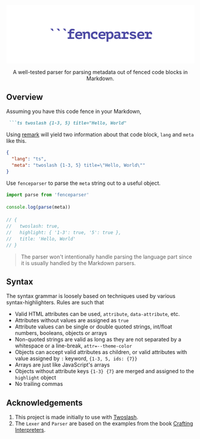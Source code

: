 <img align="center" src="https://raw.githubusercontent.com/frencojobs/fenceparser/dev/.github/cover.png" />

<p align="center"> A well-tested parser for parsing metadata out of fenced code blocks in Markdown. </p>

## Overview

Assuming you have this code fence in your Markdown,

<!-- prettier-ignore-start -->

````md
 ```ts twoslash {1-3, 5} title="Hello, World"
````

<!-- prettier-ignore-end -->

Using [remark](https://github.com/remarkjs/remark) will yield two information about that code block, `lang` and `meta` like this.

```json
{
  "lang": "ts",
  "meta": "twoslash {1-3, 5} title=\"Hello, World\""
}
```

Use `fenceparser` to parse the `meta` string out to a useful object.

```js
import parse from 'fenceparser'

console.log(parse(meta))

// {
//   twoslash: true,
//   highlight: { '1-3': true, '5': true },
//   title: 'Hello, World'
// }
```

> The parser won't intentionally handle parsing the language part since it is usually handled by the Markdown parsers.

## Syntax

The syntax grammar is loosely based on techniques used by various syntax-highlighters. Rules are such that

- Valid HTML attributes can be used, `attribute`, `data-attribute`, etc.
- Attributes without values are assigned as `true`
- Attribute values can be single or double quoted strings, int/float numbers, booleans, objects or arrays
- Non-quoted strings are valid as long as they are not separated by a whitespace or a line-break, `attr=--theme-color`
- Objects can accept valid attributes as children, or valid attributes with value assigned by `:` keyword, `{1-3, 5, ids: {7}}`
- Arrays are just like JavaScript's arrays
- Objects without attribute keys `{1-3} {7}` are merged and assigned to the `highlight` object
- No trailing commas

## Acknowledgements

1. This project is made initially to use with [Twoslash](https://github.com/shikijs/twoslash).
2. The `Lexer` and `Parser` are based on the examples from the book [Crafting Interpreters](http://craftinginterpreters.com).
